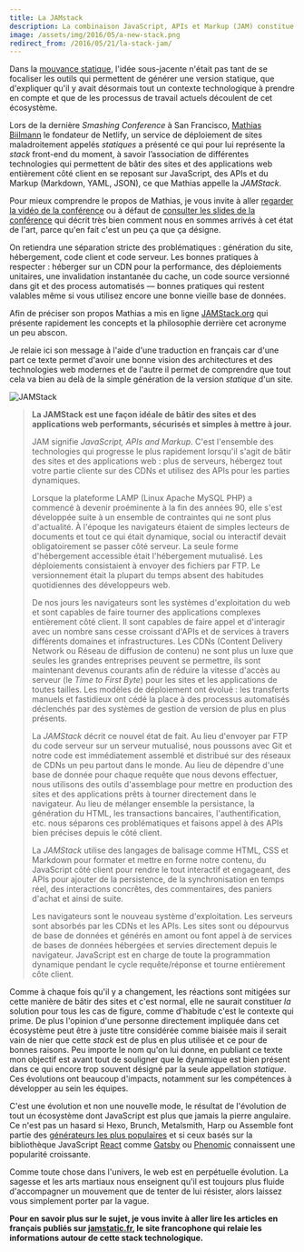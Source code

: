 ```yaml
---
title: La JAMstack
description: La combinaison JavaScript, APIs et Markup (JAM) constitue une plateforme technologique web moderne et performante.
image: /assets/img/2016/05/a-new-stack.png
redirect_from: /2016/05/21/la-stack-jam/
---
```


Dans la [mouvance statique](/2016/03/08/les-gestionnaires-de-contenu-statique/), l'idée sous-jacente n'était pas tant de se focaliser les outils qui permettent de générer une version statique, que d'expliquer qu'il y avait désormais tout un contexte technologique à prendre en compte et que de les processus de travail actuels découlent de cet écosystème.

Lors de la dernière _Smashing Conference_ à San Francisco, [Mathias Biilmann](http://mathias-biilmann.net/)
le fondateur de Netlify, un service de déploiement de sites maladroitement appelés *statiques* a présenté ce qui pour lui représente la _stack_ front-end du moment, à savoir l’association de différentes technologies qui permettent de bâtir des sites et des applications web entièrement côté client en se reposant sur JavaScript, des APIs et du Markup (Markdown, YAML, JSON), ce que Mathias appelle la *JAMStack*.

<!-- excerpt -->

Pour mieux comprendre le propos de Mathias, je vous invite à aller [regarder la vidéo de la conférence](https://vimeo.com/163522126) ou à défaut de [consulter les slides de la conférence](https://speakerdeck.com/biilmann/the-jam-stack) qui décrit très bien comment nous en sommes arrivés à cet état de l'art, parce qu'en fait c'est un peu ça que ça désigne.

<script async class="speakerdeck-embed" data-id="12e277868f5941d1ae08ee37ed08fd5b" data-ratio="1.77777777777778" src="//speakerdeck.com/assets/embed.js"></script>

On retiendra une séparation stricte des problématiques : génération du site, hébergement, code client et code serveur. Les bonnes pratiques à respecter : héberger sur un CDN pour la performance, des déploiements unitaires, une invalidation instantanée du cache, un code source versionné dans git et des process automatisés — bonnes pratiques qui restent valables même si vous utilisez encore une bonne vieille base de données.

Afin de préciser son propos Mathias a mis en ligne [JAMStack.org](http://jamstack.org/) qui présente rapidement les concepts et la philosophie derrière cet acronyme un peu abscon.

Je relaie ici son message à l'aide d'une traduction en français car d'une part ce texte permet d'avoir une bonne vision des architectures et des technologies web modernes et de l'autre il permet de comprendre que tout cela va bien au delà de la simple génération de la version _statique_ d'un site.

![JAMStack](/assets/img/2016/05/jamstack.png)

>  **La JAMStack est une façon idéale de bâtir des sites et des applications web performants, sécurisés et simples à mettre à jour.**
>
>  JAM signifie *JavaScript, APIs and Markup*. C'est l'ensemble des technologies qui progresse le plus rapidement lorsqu'il s'agit de bâtir des sites et des applications web : plus de serveurs, hébergez tout votre partie cliente sur des CDNs et utilisez des APIs pour les parties dynamiques.
>
>  Lorsque la plateforme LAMP (Linux Apache MySQL PHP) a commencé à devenir proéminente à la fin des années 90, elle s'est développée suite à un ensemble de contraintes qui ne sont plus d'actualité. À l'époque les navigateurs étaient de simples lecteurs de documents et tout ce qui était dynamique, social ou interactif devait obligatoirement se passer côté serveur. La seule forme d'hébergement accessible était l'hébergement mutualisé. Les déploiements consistaient à envoyer des fichiers par FTP. Le versionnement était la plupart du temps absent des habitudes quotidiennes des développeurs web.
>
>  De nos jours les navigateurs sont les systèmes d'exploitation du web et sont capables de faire tourner des applications complexes entièrement côté client. Il sont capables de faire appel et d'interagir avec un nombre sans cesse croissant d'APIs et de services à travers différents domaines et infrastructures. Les CDNs (Content Delivery Network ou Réseau de diffusion de contenu) ne sont plus un luxe que seules les grandes entreprises peuvent se permettre, ils sont maintenant devenus courants afin de réduire la vitesse d'accès au serveur (le *Time to First Byte*) pour les sites et les applications de toutes tailles. Les modèles de déploiement ont évolué : les transferts manuels et fastidieux ont cédé la place à des processus automatisés déclenchés par des systèmes de gestion de version de plus en plus présents.
>
>  La *JAMStack* décrit ce nouvel état de fait. Au lieu d'envoyer par FTP du code serveur sur un serveur mutualisé, nous poussons avec Git et notre code est immédiatement assemblé et distribué sur des réseaux de CDNs un peu partout dans le monde. Au lieu de dépendre d'une base de donnée pour chaque requête que nous devons effectuer, nous utilisons des outils d'assemblage pour mettre en production des sites et des applications prêts à tourner directement dans le navigateur. Au lieu de mélanger ensemble la persistance, la génération du HTML, les transactions bancaires, l'authentification, etc. nous séparons ces problématiques et faisons appel à des APIs bien précises depuis le côté client.
>
>  La *JAMStack* utilise des langages de balisage comme HTML, CSS et Markdown pour formater et mettre en forme notre contenu, du JavaScript côté client pour rendre le tout interactif et engageant, des APIs pour ajouter de la persistence, de la synchronisation en temps réel, des interactions concrêtes, des commentaires, des paniers d'achat et ainsi de suite.
>
> Les navigateurs sont le nouveau système d'exploitation. Les serveurs sont absorbés par les CDNs et les APIs. Les sites sont ou dépourvus de base de données et générés en amont ou font appel à de services de bases de données hébergées et servies directement depuis le navigateur. JavaScript est en charge de toute la programmation dynamique pendant le cycle requête/réponse et tourne entièrement côte client.

Comme à chaque fois qu'il y a changement, les réactions sont mitigées sur cette manière de bâtir des sites et c'est normal, elle ne saurait constituer _la_ solution pour tous les cas de figure, comme d'habitude c'est le contexte qui prime. De plus l'opinion d'une personne directement impliquée dans cet écosystème peut être à juste titre considérée comme biaisée mais il serait vain de nier que cette _stack_ est de plus en plus utilisée et ce pour de bonnes raisons. Peu importe le nom qu'on lui donne, en publiant ce texte mon objectif est avant tout de souligner que le dynamique est bien présent dans ce qui encore trop souvent désigné par la seule appellation _statique_. Ces évolutions ont beaucoup d'impacts, notamment sur les compétences à développer au sein les équipes.

C'est une évolution et non une nouvelle mode, le résultat de l'évolution de tout un écosystème dont JavaScript est plus que jamais la pierre angulaire. Ce n'est pas un hasard si Hexo, Brunch, Metalsmith, Harp ou Assemble font partie des [générateurs les plus populaires](https://www.staticgen.com/) et si ceux basés sur la bibliothèque JavaScript [React](http://facebook.github.io/react/) comme [Gatsby](https://www.staticgen.com/gatsby) ou [Phenomic](https://www.staticgen.com/phenomic) connaissent une popularité croissante.

Comme toute chose dans l'univers, le web est en perpétuelle évolution. La sagesse et les arts martiaux nous enseignent qu'il est toujours plus fluide d'accompagner un mouvement que de tenter de lui résister, alors laissez vous simplement porter par la vague.

**Pour en savoir plus sur le sujet, je vous invite à aller lire les articles en français publiés sur [jamstatic.fr](https://jamstatic.fr), le site francophone qui relaie les informations autour de cette stack technologique.**